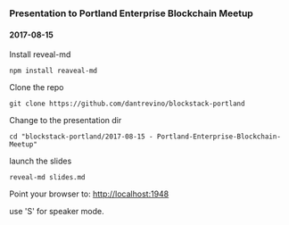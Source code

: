 ### Presentation to Portland Enterprise Blockchain Meetup
#### 2017-08-15

Install reveal-md

```
npm install reaveal-md
```

Clone the repo 
```
git clone https://github.com/dantrevino/blockstack-portland
```

Change to the presentation dir 
```
cd "blockstack-portland/2017-08-15 - Portland-Enterprise-Blockchain-Meetup"
```

launch the slides 
```
reveal-md slides.md
```

Point your browser to: [http://localhost:1948](http://localhost:1948)

use 'S' for speaker mode.
